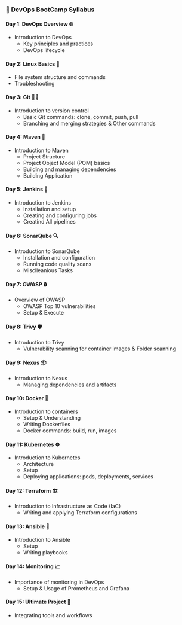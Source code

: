 ### 🚀  DevOps BootCamp Syllabus

#### **Day 1: DevOps Overview** 🌐
- Introduction to DevOps
  - Key principles and practices
  - DevOps lifecycle

#### **Day 2: Linux Basics** 🐧
- File system structure and commands
- Troubleshooting


#### **Day 3: Git** 🧑‍💻
- Introduction to version control
  - Basic Git commands: clone, commit, push, pull
  - Branching and merging strategies & Other commands

#### **Day 4: Maven** 🔧
- Introduction to Maven
  - Project Structure
  - Project Object Model (POM) basics
  - Building and managing dependencies
  - Building Application

#### **Day 5: Jenkins** 🤖
- Introduction to Jenkins
  - Installation and setup
  - Creating and configuring jobs
  - Creatind All pipelines

#### **Day 6: SonarQube** 🔍
- Introduction to SonarQube
  - Installation and configuration
  - Running code quality scans
  - Misclleanious Tasks

#### **Day 7: OWASP** 🔒
- Overview of OWASP
  - OWASP Top 10 vulnerabilities
  - Setup & Execute

#### **Day 8: Trivy** 🛡️
- Introduction to Trivy
  - Vulnerability scanning for container images & Folder scanning

#### **Day 9: Nexus** 📦
- Introduction to Nexus
  - Managing dependencies and artifacts

#### **Day 10: Docker** 🐳
- Introduction to containers
  - Setup & Understanding
  - Writing Dockerfiles
  - Docker commands: build, run, images

#### **Day 11: Kubernetes** ☸️
- Introduction to Kubernetes
  - Architecture
  - Setup
  - Deploying applications: pods, deployments, services

#### **Day 12: Terraform** 🏗️
- Introduction to Infrastructure as Code (IaC)
  - Writing and applying Terraform configurations

#### **Day 13: Ansible** 📜
- Introduction to Ansible
  - Setup
  - Writing playbooks

#### **Day 14: Monitoring** 📈
- Importance of monitoring in DevOps
  - Setup & Usage of Prometheus and Grafana

#### **Day 15: Ultimate Project** 🌟
- Integrating tools and workflows

